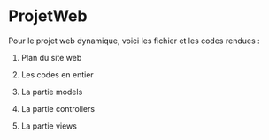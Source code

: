 # ProjetWeb

Pour le projet web dynamique, voici les fichier et les codes rendues :

1. Plan du site web

2. Les codes en entier

3. La partie models

4. La partie controllers

5. La partie views
